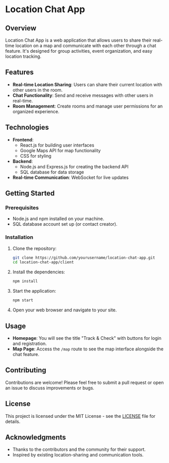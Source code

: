 # Location Chat App

## Overview
Location Chat App is a web application that allows users to share their real-time location on a map and communicate with each other through a chat feature. It's designed for group activities, event organization, and easy location tracking.

## Features
- **Real-time Location Sharing**: Users can share their current location with other users in the room.
- **Chat Functionality**: Send and receive messages with other users in real-time.
- **Room Management**: Create rooms and manage user permissions for an organized experience.

## Technologies
- **Frontend**: 
  - React.js for building user interfaces
  - Google Maps API for map functionality
  - CSS for styling
- **Backend**: 
  - Node.js and Express.js for creating the backend API
  - SQL database for data storage
- **Real-time Communication**: WebSocket for live updates

## Getting Started

### Prerequisites
- Node.js and npm installed on your machine.
- SQL database account set up (or contact creator).

### Installation
1. Clone the repository:
   ```bash
   git clone https://github.com/yourusername/location-chat-app.git
   cd location-chat-app/client
   ```

2. Install the dependencies:
   ```bash
   npm install
   ```

3. Start the application:
   ```bash
   npm start
   ```

4. Open your web browser and navigate to your site.

## Usage
- **Homepage**: You will see the title "Track & Check" with buttons for login and registration.
- **Map Page**: Access the `/map` route to see the map interface alongside the chat feature.

## Contributing
Contributions are welcome! Please feel free to submit a pull request or open an issue to discuss improvements or bugs.

## License
This project is licensed under the MIT License - see the [LICENSE](LICENSE) file for details.

## Acknowledgments
- Thanks to the contributors and the community for their support.
- Inspired by existing location-sharing and communication tools.
